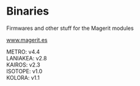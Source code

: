 # Binaries

Firmwares and other stuff for the Magerit modules

www.magerit.es

METRO: v4.4<br />LANIAKEA: v2.8<br />KAIROS: v2.3<br />ISOTOPE: v1.0<br />KOLORA: v1.1<br />